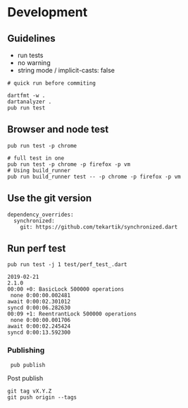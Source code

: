 # Development

## Guidelines

* run tests
* no warning
* string mode / implicit-casts: false

````
# quick run before commiting

dartfmt -w .
dartanalyzer .
pub run test
````

## Browser and node test

````
pub run test -p chrome

# full test in one
pub run test -p chrome -p firefox -p vm
# Using build_runner
pub run build_runner test -- -p chrome -p firefox -p vm
````
    
## Use the git version

```
dependency_overrides:
  synchronized:
    git: https://github.com/tekartik/synchronized.dart
```

## Run perf test

    pub run test -j 1 test/perf_test_.dart 

```
2019-02-21
2.1.0
00:00 +0: BasicLock 500000 operations                                                                                                                                                                                                                                                                                                                        
 none 0:00:00.002481
await 0:00:02.301012
syncd 0:00:06.282630
00:09 +1: ReentrantLock 500000 operations                                                                                                                                                                                                                                                                                                                    
 none 0:00:00.001706
await 0:00:02.245424
syncd 0:00:13.592300
```

### Publishing

     pub publish


Post publish

    git tag vX.Y.Z
    git push origin --tags


